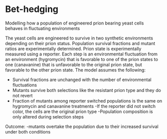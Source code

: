 # Bet-hedging
Modelling how a population of engineered prion bearing yeast cells behaves in fluctuating environments

The yeast cells are engineered to survive in two synthetic environments depending on their prion status. Population survival fractions and mutant ratios are experimentally determined. Prion state is experimentally measured using a reporter.
Each step is an environmental fluctuation from an environment (hygromycin) that is favorable to one of the prion states to one (canavanine) that is unfavorable to the original prion state, but favorable to the other prion state.
The model assumes the following:
- Survival fractions are unchanged with the number of environmental fluctuations
- Mutants survive both selections like the resistant prion type and they do not revert
- Fraction of mutants among reporter switched populations is the same on hygromycin and canavanine treatments
-If the reporter did not switch color, the cells are the original prion type
-Population composition is only altered during selection steps

Outcome:
-mutants overtake the population due to their increased survival under both conditions
